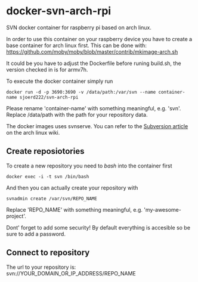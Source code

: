 # docker-svn-arch-rpi
SVN docker container for raspberry pi based on arch linux.

In order to use this container on your raspberry device you have to create a base container for arch linux first.
This can be done with: https://github.com/moby/moby/blob/master/contrib/mkimage-arch.sh

It could be you have to adjust the Dockerfile before runing build.sh, the version checked in is for armv7h.

To execute  the docker container simply run
```
docker run -d -p 3690:3690 -v /data/path:/var/svn --name container-name sjoerd222/svn-arch-rpi
```

Please rename 'container-name' with something meaningful, e.g. 'svn'. Replace /data/path with the path for your repository data.

The docker images uses svnserve. You can refer to the [Subversion article](https://wiki.archlinux.org/index.php/Subversion) on the arch linux wiki.

## Create reposiotories

To create a new repository you need to *bash* into the container first

```
docker exec -i -t svn /bin/bash 
```

And then you can actually create your repository with 

```
svnadmin create /var/svn/REPO_NAME

```
Replace 'REPO_NAME' with something meaningful, e.g. 'my-awesome-project'.

Dont' forget to add some security! By default everything is accesible so be sure to add a password.

## Connect to repository

The url to your repository is: svn://YOUR_DOMAIN_OR_IP_ADDRESS/REPO_NAME



